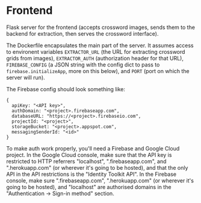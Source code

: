 # Frontend

Flask server for the frontend (accepts crossword images, sends them to the backend for
extraction, then serves the crossword interface).

The Dockerfile encapsulates the main part of the server. It assumes access to environent variables
`EXTRACTOR_URL` (the URL for extracting crossword grids from images), `EXTRACTOR_AUTH`
(authorization header for that URL), `FIREBASE_CONFIG` (a JSON string with the config dict to pass
to `firebase.initializeApp`, more on this below), and `PORT` (port on which the server will run).

The Firebase config should look something like:
```
{
  apiKey: "<API key>",
  authDomain: "<project>.firebaseapp.com",
  databaseURL: "https://<project>.firebaseio.com",
  projectId: "<project>",
  storageBucket: "<project>.appspot.com",
  messagingSenderId: "<id>"
}
```

To make auth work properly, you'll need a Firebase and Google Cloud project. In the Google Cloud
console, make sure that the API key is restricted to HTTP referrers "localhost",
"<project>.firebaseapp.com", and "<project>.herokuapp.com" (or wherever it's going to be hosted),
and that the only API in the API restrictions is the "Identity Toolkit API". In the Firebase
console, make sure "<project>.firebaseapp.com", "<project>.herokuapp.com" (or wherever it's going to
be hosted), and "localhost" are authorised domains in the "Authentication -> Sign-in method"
section.
